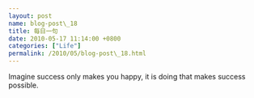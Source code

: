 ```yaml
---  
layout: post  
name: blog-post\_18  
title: 每日一句  
date: 2010-05-17 11:14:00 +0800  
categories: ["Life"]  
permalink: /2010/05/blog-post\_18.html  
---  
```

Imagine success only makes you happy, it is doing that makes success possible.

